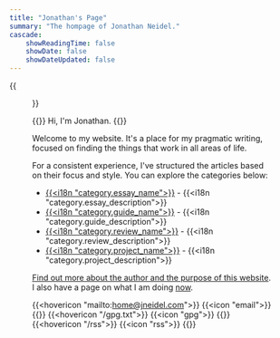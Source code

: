 ```yaml
---
title: "Jonathan's Page"
summary: "The hompage of Jonathan Neidel."
cascade:
    showReadingTime: false
    showDate: false
    showDateUpdated: false
---
```


{{<figure caption="_Me._" clearClass="true" class="sm:h-3/6 sm:max-w-72 sm:float-right sm:pl-6 my-0" alt="Profile picture of Jonathan Neidel" src="img/profile-picture.jpg">}}

{{<lead>}}
Hi, I'm Jonathan.
{{</lead>}}

Welcome to my website.
It's a place for my pragmatic writing, focused on finding the things that work in
all areas of life.

For a consistent experience, I've structured the articles based on their focus
and style.
You can explore the categories below:

- [{{<i18n "category.essay_name">}}](essay) - {{<i18n "category.essay_description">}}
- [{{<i18n "category.guide_name">}}](guide) - {{<i18n "category.guide_description">}}
- [{{<i18n "category.review_name">}}](review) - {{<i18n "category.review_description">}}
- [{{<i18n "category.project_name">}}](project) - {{<i18n "category.project_description">}}

[Find out more about the author and the purpose of this website](about).
 I also have a page on what I am doing [now](now).

{{<hovericon "mailto:home@jneidel.com">}}
    {{<icon "email">}}
{{</hovericon>}}
{{<hovericon "/gpg.txt">}}
    {{<icon "gpg">}}
{{</hovericon>}}
{{<hovericon "/rss">}}
    {{<icon "rss">}}
{{</hovericon>}}
